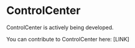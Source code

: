 # ControlCenter

ControlCenter is actively being developed.

You can contribute to ControlCenter here: [LINK] 
